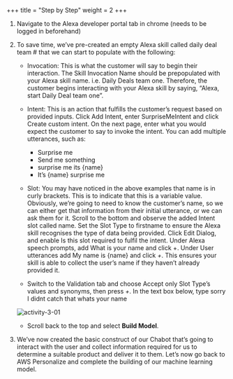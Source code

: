 +++
title = "Step by Step"
weight = 2
+++

1. Navigate to the Alexa developer portal tab in chrome (needs to be logged in beforehand)

2. To save time, we’ve pre-created an empty Alexa skill called daily deal team # that we can start to populate with the following:

    - Invocation: This is what the customer will say to begin their interaction. The Skill Invocation Name should be prepopulated with your Alexa skill name. i.e. Daily Deals team one. Therefore, the customer begins interacting with your Alexa skill by saying, “Alexa, start Daily Deal team one”.

    - Intent: This is an action that fulfills the customer’s request based on provided inputs. Click Add Intent, enter SurpriseMeIntent and click Create custom intent. On the next page, enter what you would expect the customer to say to invoke the intent. You can add multiple utterances, such as:
        - Surprise me
        - Send me something
        - surprise me its {name}
        - It’s {name} surprise me

    - Slot: You may have noticed in the above examples that name is in curly brackets. This is to indicate that this is a variable value. Obviously, we’re going to need to know the customer’s name, so we can either get that information from their initial utterance, or we can ask them for it. Scroll to the bottom and observe the added Intent slot called name. Set the Slot Type to firstname to ensure the Alexa skill recognises the type of data being provided. Click Edit Dialog, and enable Is this slot required to fulfil the intent. Under Alexa speech prompts, add What is your name and click +. Under User utterances add My name is {name} and click *+*. This ensures your skill is able to collect the user’s name if they haven’t already provided it.

    - Switch to the Validation tab and choose Accept only Slot Type’s values and synonyms, then press *+*. In the text box below, type sorry I didnt catch that whats your name

    ![activity-3-01](/images/activity-3-01.png)

    - Scroll back to the top and select **Build Model**.

3. We’ve now created the basic construct of our Chabot that’s going to interact with the user and collect information required for us to determine a suitable product and deliver it to them. Let’s now go back to AWS Personalize and complete the building of our machine learning model.